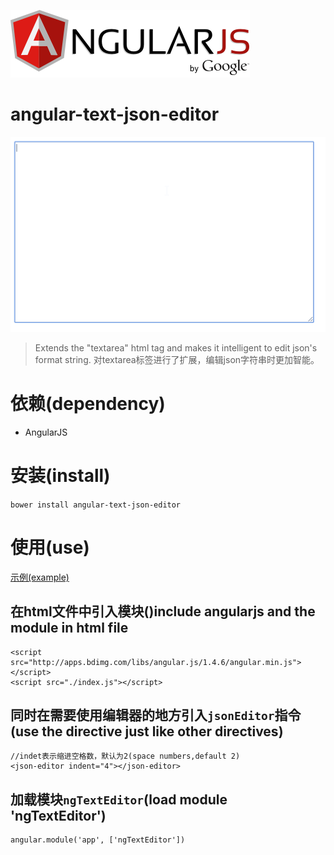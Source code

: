 ![logo](/angularjs.png)  

# angular-text-json-editor
![gif](/show.gif)

>Extends the "textarea" html tag and makes it intelligent to edit json's format string.
对textarea标签进行了扩展，编辑json字符串时更加智能。

# 依赖(dependency)
* AngularJS

# 安装(install)
`bower install angular-text-json-editor`

# 使用(use)
[示例(example)](/example.html)

## 在html文件中引入模块()include angularjs and the module in html file

    <script src="http://apps.bdimg.com/libs/angular.js/1.4.6/angular.min.js"></script>
    <script src="./index.js"></script>

## 同时在需要使用编辑器的地方引入`jsonEditor`指令(use the directive just like other directives)

    //indet表示缩进空格数，默认为2(space numbers,default 2)
    <json-editor indent="4"></json-editor>

## 加载模块`ngTextEditor`(load module 'ngTextEditor')

    angular.module('app', ['ngTextEditor'])

